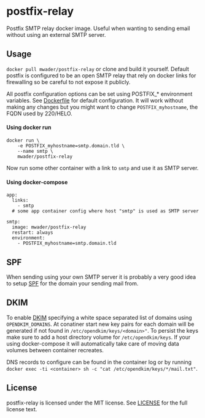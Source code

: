 # postfix-relay
Postfix SMTP relay docker image. Useful when wanting to sending email without using an external SMTP server.

## Usage
`docker pull mwader/postfix-relay` or clone and build it yourself. Default postfix is configured to be an open SMTP relay that rely on docker links for firewalling so be careful to not expose it publicly.

All postfix configuration options can be set using POSTFIX_* environment variables. See [Dockerfile](Dockerfile) for default configuration. It will work without making any changes but you might want to change `POSTFIX_myhostname`, the FQDN used by 220/HELO.

#### Using docker run 
```
docker run \
	-e POSTFIX_myhostname=smtp.domain.tld \
	--name smtp \
	mwader/postfix-relay
```
Now run some other container with a link to `smtp` and use it as SMTP server.

#### Using docker-compose

```
app:
  links:
    - smtp
  # some app container config where host "smtp" is used as SMTP server

smtp:
  image: mwader/postfix-relay
  restart: always
  environment:
    - POSTFIX_myhostname=smtp.domain.tld
```

## SPF

When sending using your own SMTP server it is probably a very good idea to setup [SPF](https://en.wikipedia.org/wiki/Sender_Policy_Framework) for the domain your sending mail from.

## DKIM

To enable [DKIM](https://en.wikipedia.org/wiki/DomainKeys_Identified_Mail) specifying a white space separated list of domains using `OPENDKIM_DOMAINS`. At conatiner start new key pairs for each domain will be generated if not found in `/etc/opendkim/keys/<domain>"`. To persist the keys make sure to add a host directory volume for `/etc/opendkim/keys`. If your using docker-compose it will automatically take care of moving data volumes between container recreates.

DNS records to configure can be found in the container log or by running `docker exec -ti <container> sh -c "cat /etc/opendkim/keys/*/mail.txt"`.

## License

postfix-relay is licensed under the MIT license. See [LICENSE](LICENSE) for the full license text.
